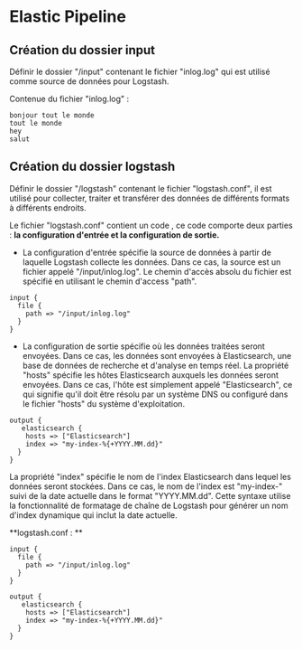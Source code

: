 # Elastic Pipeline

## Création du dossier input

Définir le dossier "/input" contenant le fichier "inlog.log" qui est utilisé comme source de données pour Logstash.

Contenue du fichier "inlog.log" : 
```
bonjour tout le monde
tout le monde
hey
salut
```

## Création du dossier logstash

Définir le dossier "/logstash" contenant le fichier "logstash.conf", il est utilisé pour collecter, traiter et transférer des données de différents formats à différents endroits.

Le fichier "logstash.conf" contient un code , ce code comporte deux parties : **la configuration d'entrée et la configuration de sortie.**

* La configuration d'entrée spécifie la source de données à partir de laquelle Logstash collecte les données. Dans ce cas, la source est un fichier appelé "/input/inlog.log". Le chemin d'accès absolu du fichier est spécifié en utilisant le chemin d'access "path".

```
input {
  file {
    path => "/input/inlog.log"
  }
}
```

* La configuration de sortie spécifie où les données traitées seront envoyées. Dans ce cas, les données sont envoyées à Elasticsearch, une base de données de recherche et d'analyse en temps réel. La propriété "hosts" spécifie les hôtes Elasticsearch auxquels les données seront envoyées. Dans ce cas, l'hôte est simplement appelé "Elasticsearch", ce qui signifie qu'il doit être résolu par un système DNS ou configuré dans le fichier "hosts" du système d'exploitation.

```
output {
   elasticsearch {
    hosts => ["Elasticsearch"]
    index => "my-index-%{+YYYY.MM.dd}"
  }
}
```

La propriété "index" spécifie le nom de l'index Elasticsearch dans lequel les données seront stockées. Dans ce cas, le nom de l'index est "my-index-" suivi de la date actuelle dans le format "YYYY.MM.dd". Cette syntaxe utilise la fonctionnalité de formatage de chaîne de Logstash pour générer un nom d'index dynamique qui inclut la date actuelle.

**logstash.conf : **

```
input {
  file {
    path => "/input/inlog.log"
  }
}

output {
   elasticsearch {
    hosts => ["Elasticsearch"]
    index => "my-index-%{+YYYY.MM.dd}"
  }
}
```
